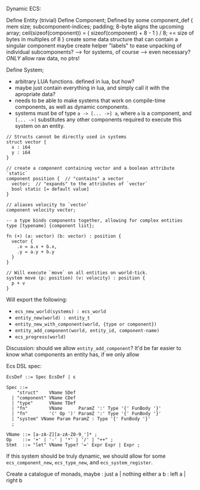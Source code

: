 Dynamic ECS:

Define Entity (trivial)
Define Component;
  Defined by some component_def {
    mem size;
    subcomponent-indices;
    padding;
    8-byte aligns the upcoming array; ceil(sizeof(component)) = ( sizeof(component) + 8 - 1 ) / 8; == size of bytes in multiples of 8
  }
  create some data structure that can contain a singular component
  maybe create helper "labels" to ease unpacking of individual subcomponents?
    --> for systems, of course
    --> even necessary?
  _ONLY_ allow raw data, no ptrs!

Define System;
  * arbitrary LUA functions. defined in lua, but how?
  * maybe just contain everything in lua, and simply call it with the apropriate
    data?
  * needs to be able to make systems that work on compile-time components, as well
    as dynamic components.
  * systems must be of type `a -> [... ->] a`, where `a` is a component, and
    `[... ->]` substitutes any other components required to execute this system
    on an entity.

```
// Structs cannot be directly used in systems
struct vector {
  x : i64
  y : i64
}

// create a component containing vector and a boolean attribute `static`
component position {  // "contains" a vector
  vector;  // "expands" to the attributes of `vector`
  bool static [= default value]
}

// aliases velocity to `vector`
component velocity vector;

-- a type binds components together, allowing for complex entities
type [typename] {component list};

fn (+) (a: vector) (b: vector) : position {
  vector {
    .x = a.x + b.x,
    .y = a.y + b.y
  }
}

// Will execute `move` on all entities on world-tick.
system move (p: position) (v: velocity) : position {
  p + v
}
```

Will export the following:
* `ecs_new_world(systems) : ecs_world`
* `entity_new(world) : entity_t`
* `entity_new_with_component(world, {type or component})`
* `entity_add_component(world, entity_id, component-name)`
* `ecs_progress(world)`

Discussion: should we allow `entity_add_component`? It'd be far easier to know
what components an entity has, if we only allow

Ecs DSL spec:

```EBNF
EcsDef ::= Spec EcsDef | ε

Spec ::=
    "struct"    VName SDef
  | "component" VName CDef
  | "type"      VName TDef
  | "fn"        VName      ParamZ ':' Type '{' FunBody '}'
  | "fn"        '(' Op ')' ParamZ ':' Type '{' FunBody '}'
  | "system" VName Param ParamZ : Type '{' FunBody '}'
  ;

VName ::= [a-zA-Z][a-zA-Z0-9_']* ;
Op    ::= '+' | '-' | '*' | '/' | "++" ;
Stmt  ::= "let" VName Type? '=' Expr Expr | Expr ;
```

If this system should be truly dynamic, we should allow for some `ecs_component_new`, `ecs_type_new`, and `ecs_system_register`.

Create a catalogue of monads,
maybe : just a | nothing
either a b : left a | right b

